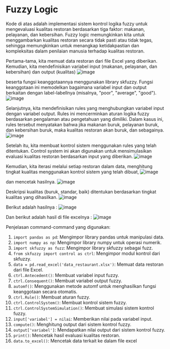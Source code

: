 # Fuzzy Logic

Kode di atas adalah implementasi sistem kontrol logika fuzzy untuk mengevaluasi kualitas restoran berdasarkan tiga faktor: makanan, pelayanan, dan kebersihan. Fuzzy logic memungkinkan kita untuk menggambarkan kualitas restoran secara tidak pasti atau tidak tegas, sehingga memungkinkan untuk menangkap ketidakpastian dan kompleksitas dalam penilaian manusia terhadap kualitas restoran.

Pertama-tama, kita memuat data restoran dari file Excel yang diberikan. Kemudian, kita mendefinisikan variabel input (makanan, pelayanan, dan kebersihan) dan output (kualitas) 
![image](https://github.com/IqbalSetyawan/fuzzy-logic/assets/163812051/3b2f6755-2861-438e-ad4c-08fd85b4d83f)

beserta fungsi keanggotaannya menggunakan library skfuzzy. Fungsi keanggotaan ini memodelkan bagaimana variabel input dan output berkaitan dengan label-labellnya (misalnya, "poor", "average", "good").
![image](https://github.com/IqbalSetyawan/fuzzy-logic/assets/163812051/d2d87087-c567-4748-8c11-1f8ca79e6e73)

Selanjutnya, kita mendefinisikan rules yang menghubungkan variabel input dengan variabel output. Rules ini mencerminkan aturan logika fuzzy berdasarkan pengalaman atau pengetahuan yang dimiliki. Dalam kasus ini, rules tersebut menyatakan bahwa jika makanan buruk, pelayanan buruk, dan kebersihan buruk, maka kualitas restoran akan buruk, dan sebagainya.
![image](https://github.com/IqbalSetyawan/fuzzy-logic/assets/163812051/9cb9ad63-b830-4e29-962e-4037f660595b)

Setelah itu, kita membuat kontrol sistem menggunakan rules yang telah ditentukan. Control system ini akan digunakan untuk mensimulasikan evaluasi kualitas restoran berdasarkan input yang diberikan.
![image](https://github.com/IqbalSetyawan/fuzzy-logic/assets/163812051/d7c2df50-4b6f-4a91-9709-ffc37493471b)

Kemudian, kita iterasi melalui setiap restoran dalam data, menghitung tingkat kualitas menggunakan kontrol sistem yang telah dibuat, 
![image](https://github.com/IqbalSetyawan/fuzzy-logic/assets/163812051/36aa7e61-31a2-412c-ae67-747f3887abb9)

dan mencetak hasilnya. 
![image](https://github.com/IqbalSetyawan/fuzzy-logic/assets/163812051/82ada929-5cb4-47aa-ba87-3ce3663b2412)

Deskripsi kualitas (buruk, standar, baik) ditentukan berdasarkan tingkat kualitas yang dihasilkan.
![image](https://github.com/IqbalSetyawan/fuzzy-logic/assets/163812051/794b3d6b-4179-462a-8f87-b6b92c977f55)

Berikut adalah hasilnya :
![image](https://github.com/IqbalSetyawan/fuzzy-logic/assets/163812051/282c157d-d401-4e2b-98cd-c2da868cf97a)

Dan berikut adalah hasil di file excelnya :
![image](https://github.com/IqbalSetyawan/fuzzy-logic/assets/163812051/1efd5002-49f0-46f5-b2ea-0f425251e0de)

Penjelasan command-command yang digunakan:

1. `import pandas as pd`: Mengimpor library pandas untuk manipulasi data.
2. `import numpy as np`: Mengimpor library numpy untuk operasi numerik.
3. `import skfuzzy as fuzz`: Mengimpor library skfuzzy sebagai fuzz.
4. `from skfuzzy import control as ctrl`: Mengimpor modul kontrol dari skfuzzy.
5. `data = pd.read_excel('data_restaurant.xlsx')`: Memuat data restoran dari file Excel.
6. `ctrl.Antecedent()`: Membuat variabel input fuzzy.
7. `ctrl.Consequent()`: Membuat variabel output fuzzy.
8. `automf()`: Menggunakan metode automf untuk menghasilkan fungsi keanggotaan secara otomatis.
9. `ctrl.Rule()`: Membuat aturan fuzzy.
10. `ctrl.ControlSystem()`: Membuat kontrol sistem fuzzy.
11. `ctrl.ControlSystemSimulation()`: Membuat simulasi sistem kontrol fuzzy.
12. `input['variabel'] = nilai`: Memberikan nilai pada variabel input.
13. `compute()`: Menghitung output dari sistem kontrol fuzzy.
14. `output['variabel']`: Mendapatkan nilai output dari sistem kontrol fuzzy.
15. `print()`: Mencetak hasil evaluasi kualitas restoran.
16. `data.to_excel()`: Mencetak data terkait ke dalam file excel

